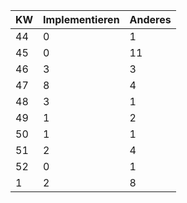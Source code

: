 | KW | Implementieren | Anderes | 
|----|----------------|---------| 
|44  | 0 | 1|
|45| 0 | 11 |
|46| 3 | 3 |
|47| 8 | 4 |
|48| 3 | 1 |
|49| 1 | 2 |
|50| 1 | 1 |
|51| 2 | 4 |
|52| 0 | 1 |
|1| 2 | 8 |
